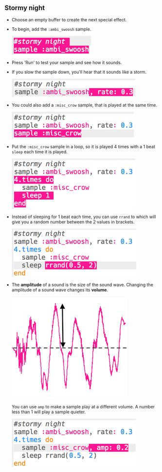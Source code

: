 ## Stormy night

+ Choose an empty buffer to create the next special effect.

+ To begin, add the `:ambi_swoosh` sample.
    
    ![skärmdump](images/effects-storm-sample.png)

+ Press 'Run' to test your sample and see how it sounds.

+ If you slow the sample down, you'll hear that it sounds like a storm.
    
    ![skärmdump](images/effects-storm-rate.png)

+ You could also add a `:misc_crow` sample, that is played at the same time.
    
    ![skärmdump](images/effects-storm-crow.png)

+ Put the `:misc_crow` sample in a loop, so it is played 4 times with a 1 beat `sleep` each time it is played.
    
    ![skärmdump](images/effects-storm-crow-repeat.png)

+ Instead of sleeping for 1 beat each time, you can use `rrand` to which will give you a random number between the 2 values in brackets.
    
    ![skärmdump](images/effects-storm-crow-rand.png)

+ The **amplitude** of a sound is the size of the sound wave. Changing the amplitude of a sound wave changes its **volume**.
    
    ![amplitude](images/effects-amplitude.png)
    
    You can use `amp` to make a sample play at a different volume. A number less than 1 will play a sample quieter.
    
    ![skärmdump](images/effects-storm-crow-amp.png)